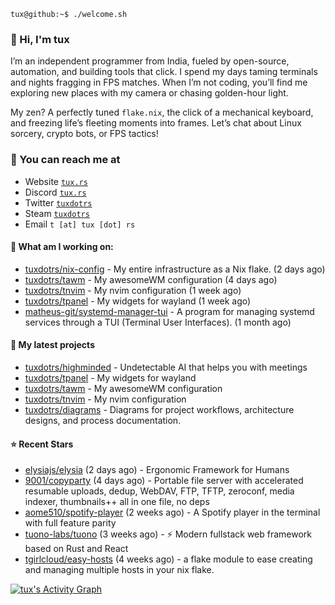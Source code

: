 ```console
tux@github:~$ ./welcome.sh
```

### 👋 Hi, I'm tux 
I’m an independent programmer from India, fueled by open-source, automation, and building tools that click. I spend my days taming terminals and nights fragging in FPS matches. When I’m not coding, you’ll find me exploring new places with my camera or chasing golden-hour light.

My zen? A perfectly tuned ```flake.nix```, the click of a mechanical keyboard, and freezing life’s fleeting moments into frames. Let’s chat about Linux sorcery, crypto bots, or FPS tactics!

### 📧 You can reach me at

* Website [`tux.rs`](https://tux.rs)
* Discord [`tux.rs`](https://discord.gg/7YvNafxMWe)
* Twitter [`tuxdotrs`](https://x.com/tuxdotrs)
* Steam [`tuxdotrs`](https://steamcommunity.com/id/tuxdotrs)
* Email `t [at] tux [dot] rs`

#### 👷 What am I working on:


- [tuxdotrs/nix-config](https://github.com/tuxdotrs/nix-config) - My entire infrastructure as a Nix flake. (2 days ago)
- [tuxdotrs/tawm](https://github.com/tuxdotrs/tawm) - My awesomeWM configuration (4 days ago)
- [tuxdotrs/tnvim](https://github.com/tuxdotrs/tnvim) - My nvim configuration (1 week ago)
- [tuxdotrs/tpanel](https://github.com/tuxdotrs/tpanel) - My widgets for wayland (1 week ago)
- [matheus-git/systemd-manager-tui](https://github.com/matheus-git/systemd-manager-tui) - A program for managing systemd services through a TUI (Terminal User Interfaces). (1 month ago)

#### 🌱 My latest projects

- [tuxdotrs/highminded](https://github.com/tuxdotrs/highminded) - Undetectable AI that helps you with meetings
- [tuxdotrs/tpanel](https://github.com/tuxdotrs/tpanel) - My widgets for wayland
- [tuxdotrs/tawm](https://github.com/tuxdotrs/tawm) - My awesomeWM configuration
- [tuxdotrs/tnvim](https://github.com/tuxdotrs/tnvim) - My nvim configuration
- [tuxdotrs/diagrams](https://github.com/tuxdotrs/diagrams) - Diagrams for project workflows, architecture designs, and process documentation.

#### ⭐ Recent Stars

- [elysiajs/elysia](https://github.com/elysiajs/elysia) (2 days ago) - Ergonomic Framework for Humans
- [9001/copyparty](https://github.com/9001/copyparty) (4 days ago) - Portable file server with accelerated resumable uploads, dedup, WebDAV, FTP, TFTP, zeroconf, media indexer, thumbnails&#43;&#43; all in one file, no deps
- [aome510/spotify-player](https://github.com/aome510/spotify-player) (2 weeks ago) - A Spotify player in the terminal with full feature parity
- [tuono-labs/tuono](https://github.com/tuono-labs/tuono) (3 weeks ago) - ⚡ Modern fullstack web framework based on Rust and React
- [tgirlcloud/easy-hosts](https://github.com/tgirlcloud/easy-hosts) (4 weeks ago) - a flake module to ease creating and managing multiple hosts in your nix flake.

<div>
    <a href="#"><img alt="tux's Activity Graph" src="https://github-readme-activity-graph.vercel.app/graph?username=tuxdotrs&custom_title=tux%27s%20Contribution%20Graph&bg_color=0D1117&color=FFFFFF&line=2c83f8&point=FFFFFF&hide_border=true" /></a>
<div> 
